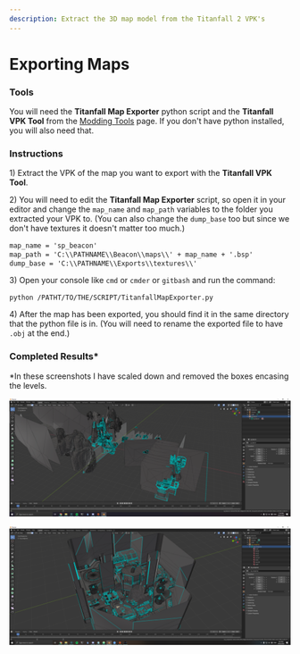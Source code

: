 ```yaml
---
description: Extract the 3D map model from the Titanfall 2 VPK's
---
```


# Exporting Maps

### Tools

You will need the **Titanfall Map Exporter** python script and the **Titanfall VPK Tool** from the [Modding Tools](../intro/duction/tools/) page. If you don't have python installed, you will also need that.

### Instructions

1\) Extract the VPK of the map you want to export with the **Titanfall VPK Tool**.

2\) You will need to edit the **Titanfall Map Exporter** script, so open it in your editor and change the `map_name` and `map_path` variables to the folder you extracted your VPK to. (You can also change the `dump_base` too but since we don't have textures it doesn't matter too much.)

```
map_name = 'sp_beacon'
map_path = 'C:\\PATHNAME\\Beacon\\maps\\' + map_name + '.bsp'
dump_base = 'C:\\PATHNAME\\Exports\\textures\\'
```

3\) Open your console like `cmd` or `cmder` or `gitbash` and run the command:

```
python /PATHT/TO/THE/SCRIPT/TitanfallMapExporter.py
```

4\) After the map has been exported, you should find it in the same directory that the python file is in. (You will need to rename the exported file to have `.obj` at the end.)

### Completed Results\*

\*In these screenshots I have scaled down and removed the boxes encasing the levels.

![Beacon 1/3 Map with Bounding Boxes Removed](../.gitbook/assets/beaconblender.png)

![Wargames Map with Bounding Boxes Removed](../.gitbook/assets/wargamesblender.png)

